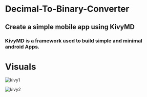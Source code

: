 # Decimal-To-Binary-Converter
## Create a simple mobile app using KivyMD

### KivyMD is a framework used to build simple and minimal android Apps.

# Visuals
![kivy1](https://user-images.githubusercontent.com/68163782/126899955-3f47c56e-c196-46d9-8dff-00f32317df2c.JPG)


![kivy2](https://user-images.githubusercontent.com/68163782/126899987-c4a76a5d-0ca7-4674-b416-dd88a8e8beb0.JPG)
